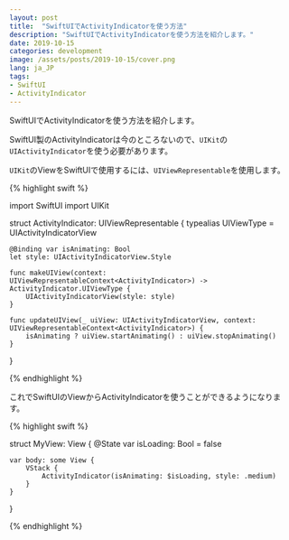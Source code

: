 ```yaml
---
layout: post
title:  "SwiftUIでActivityIndicatorを使う方法"
description: "SwiftUIでActivityIndicatorを使う方法を紹介します。"
date: 2019-10-15
categories: development
image: /assets/posts/2019-10-15/cover.png
lang: ja_JP
tags:
- SwiftUI
- ActivityIndicator
---
```


SwiftUIでActivityIndicatorを使う方法を紹介します。

SwiftUI製のActivityIndicatorは今のところないので、`UIKit`の`UIActivityIndicator`を使う必要があります。

`UIKit`のViewをSwiftUIで使用するには、`UIViewRepresentable`を使用します。

{% highlight swift %}

import SwiftUI
import UIKit

struct ActivityIndicator: UIViewRepresentable {
    typealias UIViewType = UIActivityIndicatorView

    @Binding var isAnimating: Bool
    let style: UIActivityIndicatorView.Style

    func makeUIView(context: UIViewRepresentableContext<ActivityIndicator>) -> ActivityIndicator.UIViewType {
        UIActivityIndicatorView(style: style)
    }

    func updateUIView(_ uiView: UIActivityIndicatorView, context: UIViewRepresentableContext<ActivityIndicator>) {
        isAnimating ? uiView.startAnimating() : uiView.stopAnimating()
    }
}

{% endhighlight %}

これでSwiftUIのViewからActivityIndicatorを使うことができるようになります。

{% highlight swift %}

struct MyView: View {
    @State var isLoading: Bool = false

    var body: some View {
        VStack {
            ActivityIndicator(isAnimating: $isLoading, style: .medium)
        }
    }
}

{% endhighlight %}